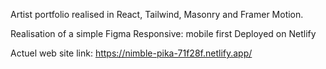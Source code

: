 Artist portfolio realised in React, Tailwind, Masonry and Framer Motion.

Realisation of a simple Figma
Responsive: mobile first
Deployed on Netlify

Actuel web site link: 
https://nimble-pika-71f28f.netlify.app/
